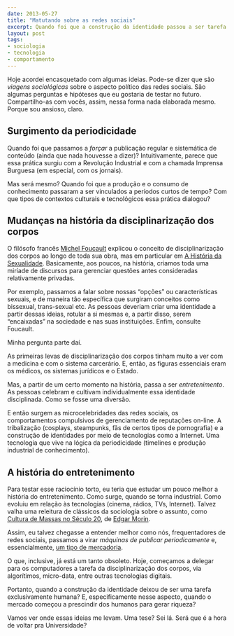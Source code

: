 ```yaml
---
date: 2013-05-27
title: "Matutando sobre as redes sociais"
excerpt: Quando foi que a construção da identidade passou a ser tarefa para máquinas?
layout: post
tags: 
- sociologia
- tecnologia
- comportamento
---
```


Hoje acordei encasquetado com algumas ideias. Pode-se dizer que são *viagens sociológicas* sobre o aspecto político das redes sociais. São algumas perguntas e hipóteses que eu gostaria de testar no futuro. Compartilho-as com vocês, assim, nessa forma nada elaborada mesmo. Porque sou ansioso, claro.<!--more-->

## Surgimento da periodicidade

Quando foi que passamos a *forçar* a publicação regular e sistemática de conteúdo (ainda que nada houvesse a dizer)? Intuitivamente, parece que essa prática surgiu com a Revolução Industrial e com a chamada Imprensa Burguesa (em especial, com os jornais).

Mas será mesmo? Quando foi que a produção e o consumo de conhecimento passaram a ser vinculados a períodos curtos de tempo? Com que tipos de contextos culturais e tecnológicos essa prática dialogou?

## Mudanças na história da disciplinarização dos corpos

O filósofo francês [Michel Foucault](https://en.wikipedia.org/wiki/Michel_Foucault) explicou o conceito de disciplinarização dos corpos ao longo de toda sua obra, mas em particular em [A História da Sexualidade](https://pt.wikipedia.org/wiki/Hist%C3%B3ria_da_Sexualidade). Basicamente, aos poucos, na história, criamos toda uma miríade de discursos para gerenciar questões antes consideradas relativamente privadas.

Por exemplo, passamos a falar sobre nossas “opções” ou características sexuais, e de maneira tão específica que surgiram conceitos como bissexual, trans-sexual etc. As pessoas deveriam criar uma identidade a partir dessas ideias, rotular a si mesmas e, a partir disso, serem “encaixadas” na sociedade e nas suas instituições. Enfim, consulte Foucault.

Minha pergunta parte daí.

As primeiras levas de disciplinarização dos corpos tinham muito a ver com a medicina e com o sistema carcerário. E, então, as figuras essenciais eram os médicos, os sistemas jurídicos e o Estado.

Mas, a partir de um certo momento na história, passa a ser *entretenimento*. As pessoas celebram e cultivam individualmente essa identidade disciplinada. Como se fosse uma diversão.

E então surgem as microcelebridades das redes sociais, os comportamentos compulsivos de gerenciamento de reputações on-line. A tribalização (cosplays, steampunks, fãs de certos tipos de pornografia) e a construção de identidades por meio de tecnologias como a Internet. Uma tecnologia que vive na lógica da periodicidade (timelines e produção industrial de conhecimento).

## A história do entretenimento

Para testar esse raciocínio torto, eu teria que estudar um pouco melhor a história do entretenimento. Como surge, quando se torna industrial. Como evoluiu em relação às tecnologias (cinema, rádios, TVs, Internet). Talvez valha uma releitura de clássicos da sociologia sobre o assunto, como [Cultura de Massas no Século 20](http://www.livrariasaraiva.com.br/produto/3452486/cultura-de-massas-no-seculo-xx-vol-1-neurose), de [Edgar Morin](https://en.wikipedia.org/wiki/Edgar_Morin).

Assim, eu talvez chegasse a entender melhor como nós, frequentadores de redes sociais, passamos a virar *máquinas de publicar periodicamente* e, essencialmente, [um tipo de mercadoria](http://caosordenado.com/consumindo-a-si-mesmo/).

O que, inclusive, já está um tanto obsoleto. Hoje, começamos a delegar para os computadores a tarefa da disciplinarização dos corpos, via algorítimos, micro-data, entre outras tecnologias digitais.

Portanto, quando a construção da identidade deixou de ser uma tarefa exclusivamente humana? E, especificamente nesse aspecto, quando o mercado começou a prescindir dos humanos para gerar riqueza?

Vamos ver onde essas ideias me levam. Uma tese? Sei lá. Será que é a hora de voltar pra Universidade?